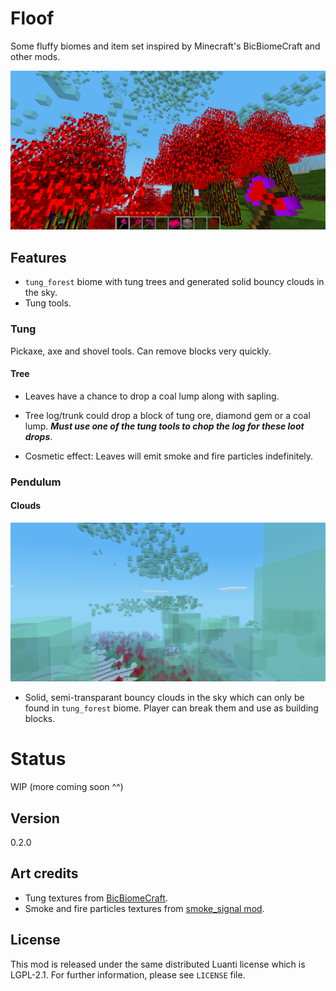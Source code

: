 # Floof

Some fluffy biomes and item set inspired by Minecraft's BicBiomeCraft and other mods.

![](screenshot.png)

## Features

- `tung_forest` biome with tung trees and generated solid bouncy clouds in the sky.
- Tung tools.

### Tung

Pickaxe, axe and shovel tools. Can remove blocks very quickly.

#### Tree

- Leaves have a chance to drop a coal lump along with sapling.

- Tree log/trunk could drop a block of tung ore, diamond gem or a coal lump. ***Must use one of the tung tools to chop the log for these loot drops***.

- Cosmetic effect: Leaves will emit smoke and fire particles indefinitely.

### Pendulum

#### Clouds

![](screenshots/clouds.png)

- Solid, semi-transparant bouncy clouds in the sky which can only be found in `tung_forest` biome. Player can break them and use as building blocks.

# Status

WIP (more coming soon ^^)

## Version

0.2.0

## Art credits

- Tung textures from [BicBiomeCraft](https://www.curseforge.com/minecraft/mc-mods/bicbiomecraft).
- Smoke and fire particles textures from [smoke_signal mod](https://content.luanti.org/packages/Just_Visiting/smoke_signals/).

## License

This mod is released under the same distributed Luanti license which is LGPL-2.1. For further information, please see `LICENSE` file.

